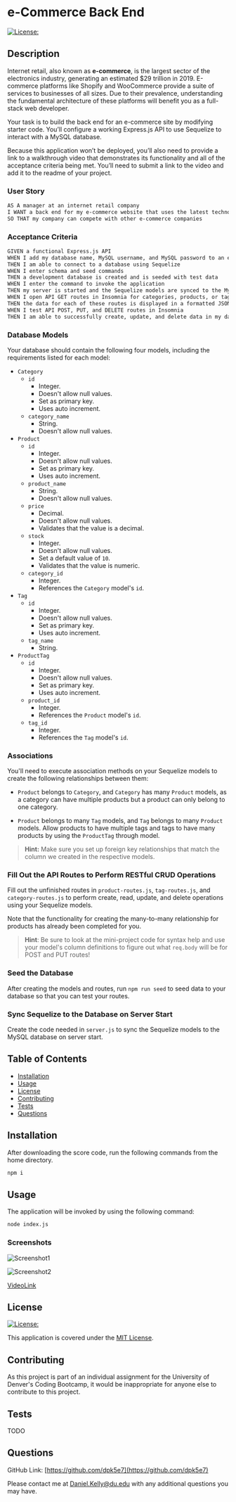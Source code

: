 # e-Commerce Back End

[![License:](https://img.shields.io/badge/License-MIT-yellow.svg)](https://opensource.org/licenses/MIT)

## Description

Internet retail, also known as **e-commerce**, is the largest sector of the electronics industry, generating an estimated $29 trillion in 2019. E-commerce platforms like Shopify and WooCommerce provide a suite of services to businesses of all sizes. Due to their prevalence, understanding the fundamental architecture of these platforms will benefit you as a full-stack web developer.

Your task is to build the back end for an e-commerce site by modifying starter code. You’ll configure a working Express.js API to use Sequelize to interact with a MySQL database.

Because this application won’t be deployed, you’ll also need to provide a link to a walkthrough video that demonstrates its functionality and all of the acceptance criteria being met. You’ll need to submit a link to the video and add it to the readme of your project.

### User Story

```md
AS A manager at an internet retail company
I WANT a back end for my e-commerce website that uses the latest technologies
SO THAT my company can compete with other e-commerce companies
```

### Acceptance Criteria

```md
GIVEN a functional Express.js API
WHEN I add my database name, MySQL username, and MySQL password to an environment variable file
THEN I am able to connect to a database using Sequelize
WHEN I enter schema and seed commands
THEN a development database is created and is seeded with test data
WHEN I enter the command to invoke the application
THEN my server is started and the Sequelize models are synced to the MySQL database
WHEN I open API GET routes in Insomnia for categories, products, or tags
THEN the data for each of these routes is displayed in a formatted JSON
WHEN I test API POST, PUT, and DELETE routes in Insomnia
THEN I am able to successfully create, update, and delete data in my database
```

### Database Models

Your database should contain the following four models, including the requirements listed for each model:

- `Category`
  - `id`
    - Integer.
    - Doesn't allow null values.
    - Set as primary key.
    - Uses auto increment.
  - `category_name`
    - String.
    - Doesn't allow null values.
- `Product`
  - `id`
    - Integer.
    - Doesn't allow null values.
    - Set as primary key.
    - Uses auto increment.
  - `product_name`
    - String.
    - Doesn't allow null values.
  - `price`
    - Decimal.
    - Doesn't allow null values.
    - Validates that the value is a decimal.
  - `stock`
    - Integer.
    - Doesn't allow null values.
    - Set a default value of `10`.
    - Validates that the value is numeric.
  - `category_id`
    - Integer.
    - References the `Category` model's `id`.
- `Tag`
  - `id`
    - Integer.
    - Doesn't allow null values.
    - Set as primary key.
    - Uses auto increment.
  - `tag_name`
    - String.
- `ProductTag`
  - `id`
    - Integer.
    - Doesn't allow null values.
    - Set as primary key.
    - Uses auto increment.
  - `product_id`
    - Integer.
    - References the `Product` model's `id`.
  - `tag_id`
    - Integer.
    - References the `Tag` model's `id`.

### Associations

You'll need to execute association methods on your Sequelize models to create the following relationships between them:

- `Product` belongs to `Category`, and `Category` has many `Product` models, as a category can have multiple products but a product can only belong to one category.

- `Product` belongs to many `Tag` models, and `Tag` belongs to many `Product` models. Allow products to have multiple tags and tags to have many products by using the `ProductTag` through model.

> **Hint:** Make sure you set up foreign key relationships that match the column we created in the respective models.

### Fill Out the API Routes to Perform RESTful CRUD Operations

Fill out the unfinished routes in `product-routes.js`, `tag-routes.js`, and `category-routes.js` to perform create, read, update, and delete operations using your Sequelize models.

Note that the functionality for creating the many-to-many relationship for products has already been completed for you.

> **Hint**: Be sure to look at the mini-project code for syntax help and use your model's column definitions to figure out what `req.body` will be for POST and PUT routes!

### Seed the Database

After creating the models and routes, run `npm run seed` to seed data to your database so that you can test your routes.

### Sync Sequelize to the Database on Server Start

Create the code needed in `server.js` to sync the Sequelize models to the MySQL database on server start.

## Table of Contents

- [Installation](#installation)
- [Usage](#usage)
- [License](#license)
- [Contributing](#contributing)
- [Tests](#tests)
- [Questions](#questions)

## Installation

After downloading the score code, run the following commands from the home directory.

```bash
npm i
```

## Usage

The application will be invoked by using the following command:

```bash
node index.js
```

### Screenshots

![Screenshot1](TODO)

![Screenshot2](TODO)

[VideoLink](TODO)

## License

[![License:](https://img.shields.io/badge/License-MIT-yellow.svg)](https://opensource.org/licenses/MIT)

This application is covered under the [MIT License](https://opensource.org/licenses/MIT).

## Contributing

As this project is part of an individual assignment for the University of Denver's Coding Bootcamp, it would be inappropriate for anyone else to contribute to this project.

## Tests

TODO

## Questions

GitHub Link: [https://github.com/dpk5e7](https://github.com/dpk5e7)

Please contact me at Daniel.Kelly@du.edu with any additional questions you may have.
